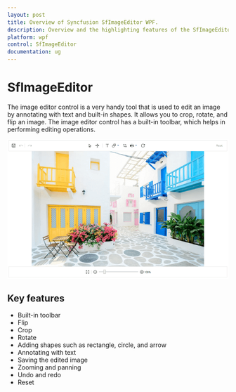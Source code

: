 ```yaml
---
layout: post
title: Overview of Syncfusion SfImageEditor WPF.
description: Overview and the highlighting features of the SfImageEditor control.
platform: wpf
control: SfImageEditor
documentation: ug
---
```


# SfImageEditor

The image editor control is a very handy tool that is used to edit an image by annotating with text and built-in shapes. It allows you to crop, rotate, and flip an image. The image editor control has a built-in toolbar, which helps in performing editing operations.

![ImageEditor](Images/ImageEditor.png)   

## Key features

* Built-in toolbar
* Flip
* Crop
* Rotate
* Adding shapes such as rectangle, circle, and arrow
* Annotating with text
* Saving the edited image
* Zooming and panning
* Undo and redo
* Reset
